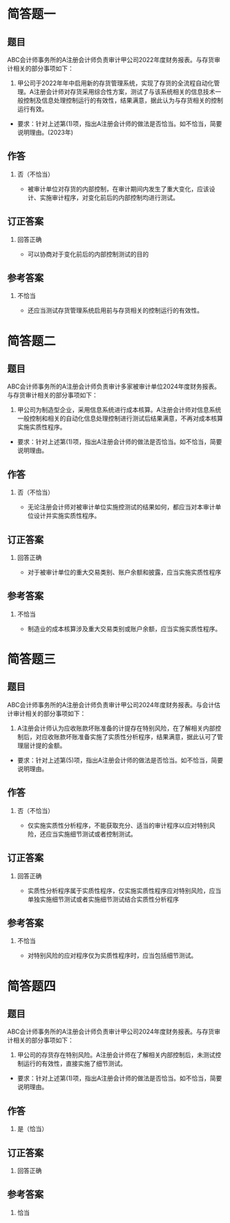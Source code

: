# 简答题一

## 题目

ABC会计师事务所的A注册会计师负责审计甲公司2022年度财务报表。与存货审计相关的部分事项如下：

1. 甲公司于2022年年中启用新的存货管理系统，实现了存货的全流程自动化管理。A注册会计师对存货采用综合性方案，测试了与该系统相关的信息技术一般控制及信息处理控制运行的有效性，结果满意，据此认为与存货相关的控制运行有效。
   
- 要求：针对上述第(1)项，指出A注册会计师的做法是否恰当。如不恰当，简要说明理由。(2023年)

## 作答

1. 否（不恰当）

    - 被审计单位对存货的内部控制，在审计期间内发生了重大变化，应该设计、实施审计程序，对变化前后的内部控制均进行测试。

## 订正答案

1. 回答正确

    - 可以协商对于变化前后的内部控制测试的目的

## 参考答案

1. 不恰当

    - 还应当测试存货管理系统启用前与存货相关的控制运行的有效性。

# 简答题二

## 题目

ABC会计师事务所的A注册会计师负责审计多家被审计单位2024年度财务报表。与存货审计相关的部分事项如下：

1. 甲公司为制造型企业，采用信息系统进行成本核算。A注册会计师对信息系统一般控制和相关的自动化信息处理控制进行测试后结果满意，不再对成本核算实施实质性程序。

- 要求：针对上述第(1)项，指出A注册会计师的做法是否恰当。如不恰当，简要说明理由。

## 作答

1. 否（不恰当）

    - 无论注册会计师对被审计单位实施控测试的结果如何，都应当对本审计单位设计并实施实质性程序。

## 订正答案

1. 回答正确

    - 对于被审计单位的重大交易类别、账户余额和披露，应当实施实质性程序

## 参考答案

1. 不恰当

    - 制造业的成本核算涉及重大交易类别或账户余额，应当实施实质性程序。

# 简答题三

## 题目

ABC会计师事务所的A注册会计师负责审计甲公司2024年度财务报表。与会计估计审计相关的部分事项如下：

1. A注册会计师认为应收账款坏账准备的计提存在特别风险，在了解相关内部控制后，对应收账款坏账准备实施了实质性分析程序，结果满意，据此认可了管理层计提的金额。

- 要求：针对上述第(5)项，指出A注册会计师的做法是否恰当。如不恰当，简要说明理由。

## 作答

1. 否（不恰当）

    - 仅实施实质性分析程序，不能获取充分、适当的审计程序以应对特别风险，还应当实施细节测试或者控制测试。

## 订正答案

1. 回答正确

    - 实质性分析程序属于实质性程序，仅实施实质性程序应对特别风险，应当单独实施细节测试或者实施细节测试结合实质性分析程序

## 参考答案

1. 不恰当

    - 对特别风险的应对程序仅为实质性程序时，应当包括细节测试。

# 简答题四

## 题目

ABC会计师事务所的A注册会计师负责审计甲公司2024年度财务报表。与存货审计相关的部分事项如下：

1. 甲公司的存货存在特别风险。A注册会计师在了解相关内部控制后，未测试控制运行的有效性，直接实施了细节测试。

- 要求：针对上述第(1)项，指出A注册会计师的做法是否恰当。如不恰当，简要说明理由。

## 作答

1. 是（恰当）

## 订正答案

1. 回答正确

## 参考答案

1. 恰当